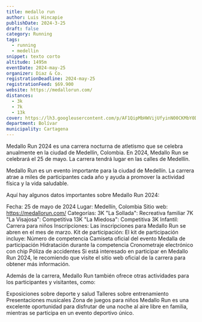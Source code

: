 ```yaml
---
title: medallo run
author: Luis Hincapie
publishDate: 2024-3-25
draft: false
category: Running
tags:
  - running
  - medellin
snippet: texto corto
altitude: 1495m
eventDate: 2024-may-25
organizer: Diaz & Co.
registrationDeadline: 2024-may-25
registrationFeed: $69.900
website: https://medallorun.com/
distances:
  - 3k
  - 7k
  - 13k
cover: https://lh3.googleusercontent.com/p/AF1QipMbHWVijUfyinN00CKMbY0D6ATGaHi1XTYSu6ig=s1360-w1360-h1020
department: Bolívar
municipality: Cartagena
---
```


Medallo Run 2024 es una carrera nocturna de atletismo que se celebra anualmente en la ciudad de Medellín, Colombia. En 2024, Medallo Run se celebrará el 25 de mayo. La carrera tendrá lugar en las calles de Medellín.

Medallo Run es un evento importante para la ciudad de Medellín. La carrera atrae a miles de participantes cada año y ayuda a promover la actividad física y la vida saludable.

Aquí hay algunos datos importantes sobre Medallo Run 2024:

Fecha: 25 de mayo de 2024
Lugar: Medellín, Colombia
Sitio web: https://medallorun.com/
Categorías:
3K "La Sollada": Recreativa familiar
7K "La Visajosa": Competitiva
13K "La Miedosa": Competitiva
3K Infantil: Carrera para niños
Inscripciones: Las inscripciones para Medallo Run se abren en el mes de marzo.
Kit de participación: El kit de participación incluye:
Número de competencia
Camiseta oficial del evento
Medalla de participación
Hidratación durante la competencia
Cronometraje electrónico con chip
Póliza de accidentes
Si está interesado en participar en Medallo Run 2024, le recomiendo que visite el sitio web oficial de la carrera para obtener más información.

Además de la carrera, Medallo Run también ofrece otras actividades para los participantes y visitantes, como:

Exposiciones sobre deporte y salud
Talleres sobre entrenamiento
Presentaciones musicales
Zona de juegos para niños
Medallo Run es una excelente oportunidad para disfrutar de una noche al aire libre en familia, mientras se participa en un evento deportivo único.